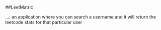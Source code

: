 ##LeetMatric

....
an application where you can search a username and it will return the leetcode stats for that particular user 
